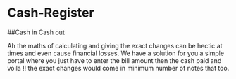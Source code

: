 # Cash-Register

##Cash in Cash out

Ah the maths of calculating and giving the exact changes can be hectic at times and even cause financial losses. We have a solution for you a simple portal where you just have to enter the bill amount then the cash paid and voila !! the exact changes would come in minimum number of notes that too.
